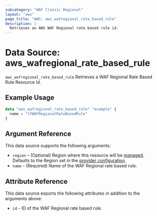 ```yaml
---
subcategory: "WAF Classic Regional"
layout: "aws"
page_title: "AWS: aws_wafregional_rate_based_rule"
description: |-
  Retrieves an AWS WAF Regional rate based rule id.
---
```


# Data Source: aws_wafregional_rate_based_rule

`aws_wafregional_rate_based_rule` Retrieves a WAF Regional Rate Based Rule Resource Id.

## Example Usage

```terraform
data "aws_wafregional_rate_based_rule" "example" {
  name = "tfWAFRegionalRateBasedRule"
}
```

## Argument Reference

This data source supports the following arguments:

* `region` – (Optional) Region where this resource will be [managed](https://docs.aws.amazon.com/general/latest/gr/rande.html#regional-endpoints). Defaults to the Region set in the [provider configuration](https://registry.terraform.io/providers/hashicorp/aws/latest/docs#aws-configuration-reference).
* `name` - (Required) Name of the WAF Regional rate based rule.

## Attribute Reference

This data source exports the following attributes in addition to the arguments above:

* `id` - ID of the WAF Regional rate based rule.
